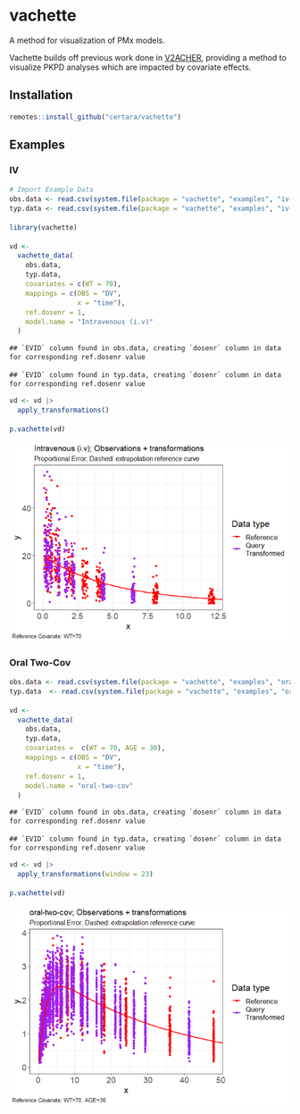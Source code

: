 
# vachette

A method for visualization of PMx models.

Vachette builds off previous work done in
[V2ACHER](https://ascpt.onlinelibrary.wiley.com/doi/10.1002/psp4.12679),
providing a method to visualize PKPD analyses which are impacted by
covariate effects.

## Installation

``` r
remotes::install_github("certara/vachette")
```

## Examples

### IV

``` r
# Import Example Data
obs.data <- read.csv(system.file(package = "vachette", "examples", "iv-obs.csv"))
typ.data <- read.csv(system.file(package = "vachette", "examples", "iv-typ.csv"))

library(vachette)

vd <-
  vachette_data(
    obs.data,
    typ.data,
    covariates = c(WT = 70),
    mappings = c(OBS = "DV",
                 x = "time"),
    ref.dosenr = 1,
    model.name = "Intravenous (i.v)"
  )
```

    ## `EVID` column found in obs.data, creating `dosenr` column in data for corresponding ref.dosenr value

    ## `EVID` column found in typ.data, creating `dosenr` column in data for corresponding ref.dosenr value

``` r
vd <- vd |>
  apply_transformations()

p.vachette(vd)
```

![](vignettes/img/iv-1.png)<!-- -->

### Oral Two-Cov

``` r
obs.data <- read.csv(system.file(package = "vachette", "examples", "oral-two-cov-obs.csv"))
typ.data  <- read.csv(system.file(package = "vachette", "examples", "oral-two-cov-typ.csv"))

vd <-
  vachette_data(
    obs.data,
    typ.data,
    covariates =  c(WT = 70, AGE = 30),
    mappings = c(OBS = "DV",
                 x = "time"),
    ref.dosenr = 1,
    model.name = "oral-two-cov"
  )
```

    ## `EVID` column found in obs.data, creating `dosenr` column in data for corresponding ref.dosenr value

    ## `EVID` column found in typ.data, creating `dosenr` column in data for corresponding ref.dosenr value

``` r
vd <- vd |>
  apply_transformations(window = 23)

p.vachette(vd)
```

![](vignettes/img/oral_two_cov-1.png)<!-- -->

